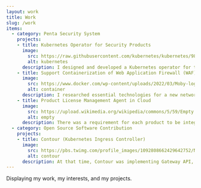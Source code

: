 ```yaml
---
layout: work
title: Work
slug: /work
items:
  - category: Penta Security System
    projects:
    - title: Kubernetes Operator for Security Products
      image:
        src: https://raw.githubusercontent.com/kubernetes/kubernetes/985c9202ccd250a5fe22c01faf0d8f83d804b9f3/logo/logo.svg
        alt: kubernetes
      description: I designed and developed a Kubernetes operator for the security products. The operator has a domain-specific knowledge about the products and enables the products to be seamlessly integrated with Kubernetes. Specifically, It provides dynamic configuration via custom resources and service discovery, and operational automation ranging from error remediation, blue-green deployment and dynamic scaling on load. 
    - title: Support Containerization of Web Application Firewall (WAF) Product
      image:
        src: https://www.docker.com/wp-content/uploads/2022/03/Moby-logo.png
        alt: container
      description: I researched essential technologies for a new network engine in the WAF product. There were some problems in the legacy engine, one of which was that it had strong dependencies on a specific underlying device and environment. I proposed a new network engine design that enables providing necessary network functionalities and accelerating packet processing with less dependencies in Kubernetes. 
    - title: Product License Management Agent in Cloud
      image:
        src: https://upload.wikimedia.org/wikipedia/commons/5/59/Empty.png
        alt: empty
      description: There was a requirement for each product to be integrated with the license policy server, which provides a license file and meters time-based usage. I invented a new standard license format that replaced what each product seperately used with. Based on the format, I also designed a standard license API for the policy server, and developed an python agent dealing with the product's license management.
  - category: Open Source Software Contribution
    projects:
    - title: Contour (Kubernetes Ingress Controller)
      image:
        src: https://pbs.twimg.com/profile_images/1092808662429642752/NThJo60y_400x400.jpg
        alt: contour
      description: At that time, Contour was implementing Gateway API, which is a standard kubernetes gateway interface replacing Ingress API. I added support for the RequestMirror HTTPRoute filter type at the rule level in Gateway API (<a href='https://github.com/projectcontour/contour/pull/4557'>Pull Request 4557</a>). I also tried to add thorough testings for this feature by adding an E2E test code which reads the mirror server's logs and find the particular log related to the mirrored request.
---
```

Displaying my work, my interests, and my projects.
<br />
<br />
